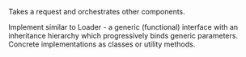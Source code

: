 Takes a request and orchestrates other components. 

Implement similar to Loader - a generic (functional) interface with an inheritance hierarchy which progressively binds generic parameters. 
Concrete implementations as classes or utility methods.